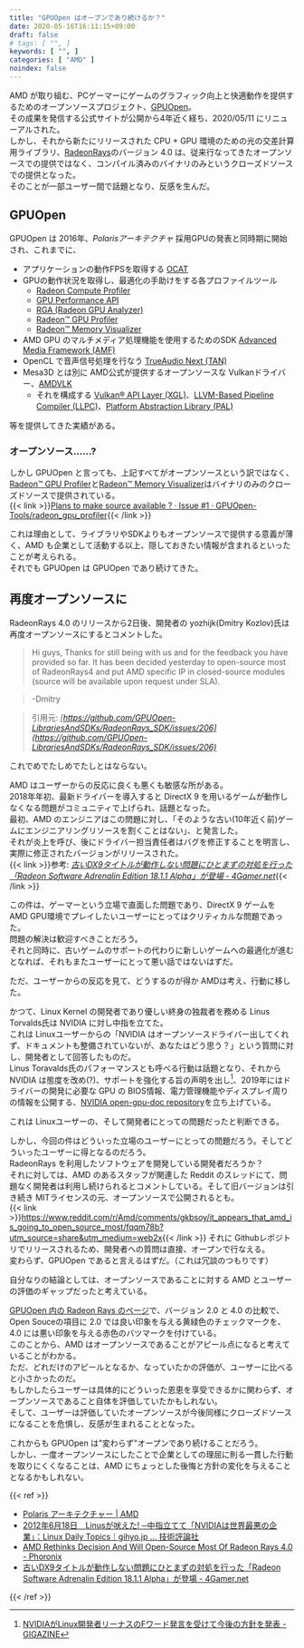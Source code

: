 ```yaml
---
title: "GPUOpen はオープンであり続けるか？"
date: 2020-05-16T16:11:15+09:00
draft: false
# tags: [ "", ]
keywords: [ "", ]
categories: [ "AMD" ]
noindex: false
---
```


AMD が取り組む、PCゲーマーにゲームのグラフィック向上と快適動作を提供するためのオープンソースプロジェクト、[GPUOpen](https://gpuopen.com/)。  
その成果を発信する公式サイトが公開から4年近く経ち、2020/05/11 にリニューアルされた。  
しかし、それから新たにリリースされた CPU + GPU 環境のための光の交差計算用ライブラリ、[RadeonRays](https://github.com/GPUOpen-LibrariesAndSDKs/RadeonRays_SDK)のバージョン 4.0 は、従来行なってきたオープンソースでの提供ではなく、コンパイル済みのバイナリのみというクローズドソースでの提供となった。  
そのことが一部ユーザー間で話題となり、反感を生んだ。  

## GPUOpen
GPUOpen は 2016年、*Polarisアーキテクチャ* 採用GPUの発表と同時期に開始され、これまでに、

 * アプリケーションの動作FPSを取得する [OCAT](https://github.com/GPUOpen-Tools/ocat)
 * GPUの動作状況を取得し、最適化の手助けをする各プロファイルツール
    * [Radeon Compute Profiler](https://github.com/GPUOpen-Tools/radeon_compute_profiler)
    * [GPU Performance API](https://github.com/GPUOpen-Tools/gpu_performance_api)
    * [RGA (Radeon GPU Analyzer)](https://github.com/GPUOpen-Tools/radeon_gpu_analyzer)
    * [Radeon™ GPU Profiler](https://github.com/GPUOpen-Tools/radeon_gpu_profiler)
    * [Radeon™ Memory Visualizer](https://github.com/GPUOpen-Tools/radeon_memory_visualizer)
 * AMD GPU のマルチメディア処理機能を使用するためのSDK [Advanced Media Framework (AMF)](https://github.com/GPUOpen-LibrariesAndSDKs/AMF)
 * OpenCL で音声信号処理を行なう [TrueAudio Next (TAN)](https://github.com/GPUOpen-LibrariesAndSDKs/TAN)
 * Mesa3D とは別に AMD公式が提供するオープンソースな Vulkanドライバー、[AMDVLK](https://github.com/GPUOpen-Drivers/AMDVLK)
    * それを構成する [Vulkan® API Layer (XGL)](https://github.com/GPUOpen-Drivers/xgl)、[LLVM-Based Pipeline Compiler (LLPC)](https://github.com/GPUOpen-Drivers/llpc)、[Platform Abstraction Library (PAL)](https://github.com/GPUOpen-Drivers/pal)

等を提供してきた実績がある。  

### オープンソース……?
しかし GPUOpen と言っても、上記すべてがオープンソースという訳ではなく、[Radeon™ GPU Profiler](https://github.com/GPUOpen-Tools/radeon_gpu_profiler)と[Radeon™ Memory Visualizer](https://github.com/GPUOpen-Tools/radeon_memory_visualizer)はバイナリのみのクローズドソースで提供されている。  
{{< link >}}[Plans to make source available ? · Issue #1 · GPUOpen-Tools/radeon_gpu_profiler](https://github.com/GPUOpen-Tools/radeon_gpu_profiler/issues/1){{< /link >}}

これは理由として、ライブラリやSDKよりもオープンソースで提供する意義が薄く、AMD も企業として活動する以上、隠しておきたい情報が含まれるといったことが考えられる。  
それでも GPUOpen は GPUOpen であり続けてきた。  

## 再度オープンソースに
RadeonRays 4.0 のリリースから2日後、開発者の yozhijk(Dmitry Kozlov)氏は再度オープンソースにするとコメントした。  

 > Hi guys,
 > Thanks for still being with us and for the feedback you have provided so far. It has been decided yesterday to open-source most of RadeonRays4 and put AMD specific IP in closed-source modules (source will be available upon request under SLA).

 > -Dmitry

 > 引用元: <cite>[https://github.com/GPUOpen-LibrariesAndSDKs/RadeonRays_SDK/issues/206](https://github.com/GPUOpen-LibrariesAndSDKs/RadeonRays_SDK/issues/206)</cite>

これでめでたしめでたしとはならない。  

AMD はユーザーからの反応に良くも悪くも敏感な所がある。  
2018年年初、最新ドライバーを導入すると DirectX 9 を用いるゲームが動作しなくなる問題がコミュニティで上げられ、話題となった。  
最初、AMD のエンジニアはこの問題に対し、「そのような古い(10年近く前)ゲームにエンジニアリングリソースを割くことはない」、と発言した。  
それが炎上を呼び、後にドライバー担当責任者はバグを修正することを明言し、実際に修正されたバージョンがリリースされた。  
{{< link >}}参考: <cite>[古いDX9タイトルが動作しない問題にひとまずの対処を行った「Radeon Software Adrenalin Edition 18.1.1 Alpha」が登場 - 4Gamer.net](https://www.4gamer.net/games/022/G002212/20180105001/)</cite>{{< /link >}}

この件は、ゲーマーという立場で直面した問題であり、DirectX 9 ゲームを AMD GPU環境でプレイしたいユーザーにとってはクリティカルな問題であった。  
問題の解決は歓迎すべきことだろう。  
それと同時に、古いゲームのサポートの代わりに新しいゲームへの最適化が進むとなれば、それもまたユーザーにとって悪い話ではないはずだ。  

ただ、ユーザーからの反応を見て、どうするのが得か AMDは考え、行動に移した。  

かつて、Linux Kernel の開発者であり優しい終身の独裁者を務める Linus Torvalds氏は NVIDIA に対し中指を立てた。  
これは Linuxユーザーからの「NVIDIA はオープンソースドライバー出してくれず、ドキュメントも整備されていないが、あなたはどう思う？」という質問に対し、開発者として回答したものだ。  
Linus Toravalds氏のパフォーマンスとも呼べる行動は話題となり、それから NVIDIA は態度を改め(?)、サポートを強化する旨の声明を出し[^1]、2019年にはドライバーの開発に必要な GPU の BIOS情報、電力管理機能やディスプレイ周りの情報を公開する、[NVIDIA open-gpu-doc repository](https://github.com/NVIDIA/open-gpu-doc)を立ち上げている。  

[^1]: [NVIDIAがLinux開発者リーナスのFワード発言を受けて今後の方針を発表 - GIGAZINE](https://gigazine.net/news/20120620-nvidia-respond-tovalds/)

これは Linuxユーザーの、そして開発者にとっての問題だったと判断できる。  

しかし、今回の件はどういった立場のユーザーにとっての問題だろう。そしてどういったユーザーに得となるのだろう。  
RadeonRays を利用したソフトウェアを開発している開発者だろうか？  
それに対しては、AMD のあるスタッフが関連した Reddit のスレッドにて、問題なく開発者は利用し続けられるとコメントしている。そして旧バージョンは引き続き MITライセンスの元、オープンソースで公開されるとも。  
{{< link >}}<https://www.reddit.com/r/Amd/comments/gkbsoy/it_appears_that_amd_is_going_to_open_source_most/fqqm78b?utm_source=share&utm_medium=web2x>{{< /link >}}
それに Githubレポジトリでリリースされるため、開発者への質問は直接、オープンで行なえる。  
変わらず、GPUOpen であると言えるはずだ。（これは冗談のつもりです）

自分なりの結論としては、オープンソースであることに対する AMD とユーザーの評価のギャップだったと考えている。  

[GPUOpen 内の Radeon Rays のページ](https://gpuopen.com/radeon-rays/)で、バージョン 2.0 と 4.0 の比較で、Open Souceの項目に 2.0 では良い印象を与える黄緑色のチェックマークを、4.0 には悪い印象を与える赤色のバツマークを付けている。  
このことから、AMD はオープンソースであることがアピール点になると考えていることがわかる。  
ただ、どれだけのアピールとなるか、なっていたかの評価が、ユーザーに比べると小さかったのだ。  
もしかしたらユーザーは具体的にどういった恩恵を享受できるかに関わらず、オープンソースであること自体を評価していたかもしれない。  
そして、ユーザーは評価していたオープンソースが今後同様にクローズドソースになることを危惧し、反感が生まれることとなった。  

これからも GPUOpen は"変わらず"オープンであり続けることだろう。  
しかし、一度オープンソースにしたことで企業としての理屈に則る一貫した行動を取りにくくなることは、AMD にちょっとした後悔と方針の変化を与えることとなるかもしれない。  

{{< ref >}}

 * [Polaris アーキテクチャー | AMD](https://www.amd.com/ja/technologies/polaris)
 * [2012年6月18日　Linusが吠えた! ─中指立てて「NVIDIAは世界最悪の企業」：Linux Daily Topics｜gihyo.jp … 技術評論社](https://gihyo.jp/admin/clip/01/linux_dt/201206/18)
 * [AMD Rethinks Decision And Will Open-Source Most Of Radeon Rays 4.0 - Phoronix](https://www.phoronix.com/scan.php?page=news_item&px=Radeon-Rays-4.0-Going-Open)
 * [古いDX9タイトルが動作しない問題にひとまずの対処を行った「Radeon Software Adrenalin Edition 18.1.1 Alpha」が登場 - 4Gamer.net](https://www.4gamer.net/games/022/G002212/20180105001/)

{{< /ref >}}
